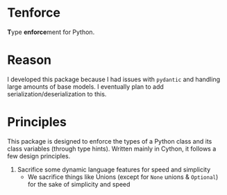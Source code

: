 # Tenforce
**T**ype **enforce**ment for Python.

# Reason
I developed this package because I had issues with `pydantic` and handling large amounts of base models. I eventually
plan to add serialization/deserialization to this.

# Principles
This package is designed to enforce the types of a Python class and its class variables (through type hints). Written
mainly in Cython, it follows a few design principles.
1. Sacrifice some dynamic language features for speed and simplicity
    * We sacrifice things like Unions (except for `None` unions & `Optional`) for the sake of simplicity and speed
